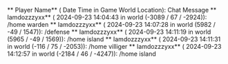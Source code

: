 ** Player Name** ( Date  Time in  Game World Location):  Chat Message
** Iamdozzzyxx** ( 2024-09-23  14:04:43 in  world (-3089 / 67 / -2924)): /home warden
** Iamdozzzyxx** ( 2024-09-23  14:07:28 in  world (5982 / -49 / 1547)): /defense
** Iamdozzzyxx** ( 2024-09-23  14:11:19 in  world (5965 / -49 / 1569)): /home island
** Iamdozzzyxx** ( 2024-09-23  14:11:31 in  world (-116 / 75 / -2053)): /home villiger
** Iamdozzzyxx** ( 2024-09-23  14:12:57 in  world (-2184 / 46 / -4247)): /home island
